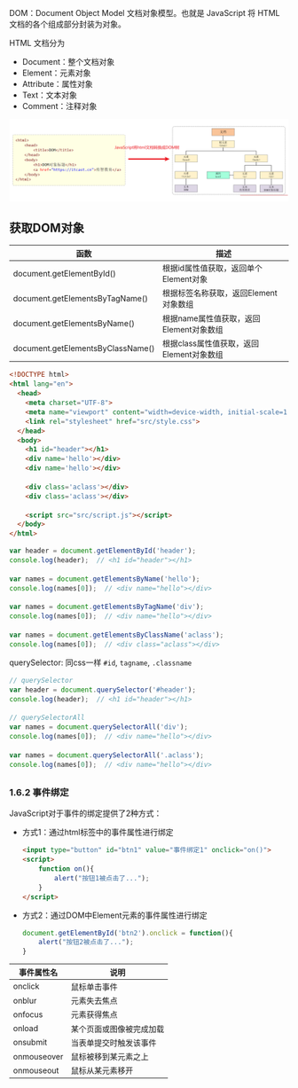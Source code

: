 DOM：Document Object Model 文档对象模型。也就是 JavaScript 将 HTML 文档的各个组成部分封装为对象。

HTML 文档分为
- Document：整个文档对象
- Element：元素对象
- Attribute：属性对象
- Text：文本对象
- Comment：注释对象

![alt text](../../images/image-4.png)

## 获取DOM对象

| 函数                              | 描述                                     |
| --------------------------------- | ---------------------------------------- |
| document.getElementById()         | 根据id属性值获取，返回单个Element对象    |
| document.getElementsByTagName()   | 根据标签名称获取，返回Element对象数组    |
| document.getElementsByName()      | 根据name属性值获取，返回Element对象数组  |
| document.getElementsByClassName() | 根据class属性值获取，返回Element对象数组 |

```html
<!DOCTYPE html>
<html lang="en">
  <head>
    <meta charset="UTF-8">
    <meta name="viewport" content="width=device-width, initial-scale=1.0">
    <link rel="stylesheet" href="src/style.css">
  </head>
  <body>
    <h1 id="header"></h1>
    <div name='hello'></div>
    <div name='hello'></div>
    
    <div class='aclass'></div>
    <div class='aclass'></div>

    <script src="src/script.js"></script>
  </body>
</html>
```
```js
var header = document.getElementById('header');
console.log(header);  // <h1 id="header"></h1>

var names = document.getElementsByName('hello');
console.log(names[0]);  // <div name="hello"></div>

var names = document.getElementsByTagName('div');
console.log(names[0]);  // <div name="hello"></div>

var names = document.getElementsByClassName('aclass');
console.log(names[0]);  // <div class="aclass"></div>
```

querySelector: 同css一样 `#id`, `tagname`, `.classname`
```js
// querySelector
var header = document.querySelector('#header');
console.log(header);  // <h1 id="header"></h1>

// querySelectorAll
var names = document.querySelectorAll('div');
console.log(names[0]);  // <div name="hello"></div>

var names = document.querySelectorAll('.aclass');
console.log(names[0]);  // <div name="hello"></div>
```

## 

### 1.6.2 事件绑定 

JavaScript对于事件的绑定提供了2种方式：

- 方式1：通过html标签中的事件属性进行绑定


    ~~~html
    <input type="button" id="btn1" value="事件绑定1" onclick="on()">
    <script>
        function on(){
            alert("按钮1被点击了...");
        }
    </script>
    ~~~

- 方式2：通过DOM中Element元素的事件属性进行绑定

    ~~~js
    document.getElementById('btn2').onclick = function(){
        alert("按钮2被点击了...");
    }
    ~~~


| 事件属性名  | 说明                     |
| ----------- | ------------------------ |
| onclick     | 鼠标单击事件             |
| onblur      | 元素失去焦点             |
| onfocus     | 元素获得焦点             |
| onload      | 某个页面或图像被完成加载 |
| onsubmit    | 当表单提交时触发该事件   |
| onmouseover | 鼠标被移到某元素之上     |
| onmouseout  | 鼠标从某元素移开         |